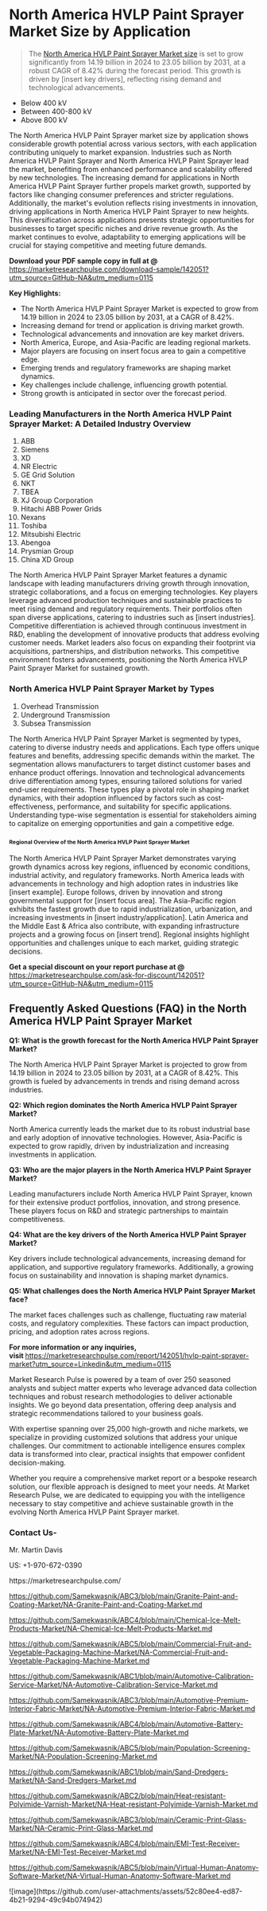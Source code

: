<h1>North America HVLP Paint Sprayer Market&nbsp;Size by Application</h1><blockquote><p>The <a href="https://marketresearchpulse.com/download-sample/142051?utm_source=GitHub-NA&amp;utm_medium=0115">North America HVLP Paint Sprayer Market size</a> is set to grow significantly from 14.19 billion in 2024 to 23.05 billion by 2031, at a robust CAGR of 8.42% during the forecast period. This growth is driven by [insert key drivers], reflecting rising demand and technological advancements.</p></blockquote><ul><li>Below 400 kV<li> Between 400-800 kV<li> Above 800 kV</li></ul><p>The North America HVLP Paint Sprayer market size by application shows considerable growth potential across various sectors, with each application contributing uniquely to market expansion. Industries such as North America HVLP Paint Sprayer and North America HVLP Paint Sprayer lead the market, benefiting from enhanced performance and scalability offered by new technologies. The increasing demand for applications in North America HVLP Paint Sprayer further propels market growth, supported by factors like changing consumer preferences and stricter regulations. Additionally, the market's evolution reflects rising investments in innovation, driving applications in North America HVLP Paint Sprayer to new heights. This diversification across applications presents strategic opportunities for businesses to target specific niches and drive revenue growth. As the market continues to evolve, adaptability to emerging applications will be crucial for staying competitive and meeting future demands.</p><p><strong>Download your PDF sample copy in full at @ </strong><a href="https://marketresearchpulse.com/download-sample/142051?utm_source=GitHub-NA&amp;utm_medium=0115">https://marketresearchpulse.com/download-sample/142051?utm_source=GitHub-NA&amp;utm_medium=0115</a></p><p><strong>Key Highlights: </strong></p><ul><li>The North America HVLP Paint Sprayer Market is expected to grow from 14.19 billion in 2024 to 23.05 billion by 2031, at a CAGR of 8.42%.</li><li>Increasing demand for trend or application is driving market growth.</li><li>Technological advancements and innovation are key market drivers.</li><li>North America, Europe, and Asia-Pacific are leading regional markets.</li><li>Major players are focusing on insert focus area to gain a competitive edge.</li><li>Emerging trends and regulatory frameworks are shaping market dynamics.</li><li>Key challenges include challenge, influencing growth potential.</li><li>Strong growth is anticipated in sector over the forecast period.</li></ul><h3>Leading Manufacturers in the North America HVLP Paint Sprayer Market: A Detailed Industry Overview</h3><ol><li>ABB</li><li>Siemens</li><li>XD</li><li>NR Electric</li><li>GE Grid Solution</li><li>NKT</li><li>TBEA</li><li>XJ Group Corporation</li><li>Hitachi ABB Power Grids</li><li>Nexans</li><li>Toshiba</li><li>Mitsubishi Electric</li><li>Abengoa</li><li>Prysmian Group</li><li>China XD Group</li></ol><div class="flex max-w-full flex-col flex-grow"><div class="min-h-8 text-message flex w-full flex-col items-end gap-2 whitespace-normal break-words [.text-message+&amp;]:mt-5" dir="auto" data-message-author-role="assistant" data-message-id="fd8432e4-4910-450d-b182-61b7bfb0a01f" data-message-model-slug="gpt-4o"><div class="flex w-full flex-col gap-1 empty:hidden first:pt-[3px]"><div class="markdown prose w-full break-words dark:prose-invert light"><p>The North America HVLP Paint Sprayer Market features a dynamic landscape with leading manufacturers driving growth through innovation, strategic collaborations, and a focus on emerging technologies. Key players leverage advanced production techniques and sustainable practices to meet rising demand and regulatory requirements. Their portfolios often span diverse applications, catering to industries such as [insert industries]. Competitive differentiation is achieved through continuous investment in R&amp;D, enabling the development of innovative products that address evolving customer needs. Market leaders also focus on expanding their footprint via acquisitions, partnerships, and distribution networks. This competitive environment fosters advancements, positioning the North America HVLP Paint Sprayer Market for sustained growth.</p></div></div></div></div><h3>North America HVLP Paint Sprayer Market by Types</h3><ol><li>Overhead Transmission<li> Underground Transmission<li> Subsea Transmission</li></ol><div class="flex max-w-full flex-col flex-grow"><div class="min-h-8 text-message flex w-full flex-col items-end gap-2 whitespace-normal break-words [.text-message+&amp;]:mt-5" dir="auto" data-message-author-role="assistant" data-message-id="084470be-0bb7-4664-bddf-5156b4f41249" data-message-model-slug="gpt-4o-mini"><div class="flex w-full flex-col gap-1 empty:hidden first:pt-[3px]"><div class="markdown prose w-full break-words dark:prose-invert light"><p>The North America HVLP Paint Sprayer Market is segmented by types, catering to diverse industry needs and applications. Each type offers unique features and benefits, addressing specific demands within the market. The segmentation allows manufacturers to target distinct customer bases and enhance product offerings. Innovation and technological advancements drive differentiation among types, ensuring tailored solutions for varied end-user requirements. These types play a pivotal role in shaping market dynamics, with their adoption influenced by factors such as cost-effectiveness, performance, and suitability for specific applications. Understanding type-wise segmentation is essential for stakeholders aiming to capitalize on emerging opportunities and gain a competitive edge.</p></div></div></div></div><h3><span style="font-size: 11px;">Regional Overview of the North America HVLP Paint Sprayer Market</span></h3><div class="flex max-w-full flex-col flex-grow"><div class="min-h-8 text-message flex w-full flex-col items-end gap-2 whitespace-normal break-words [.text-message+&amp;]:mt-5" dir="auto" data-message-author-role="assistant" data-message-id="e9038762-ce64-4e30-91c9-9bd413514231" data-message-model-slug="gpt-4o-mini"><div class="flex w-full flex-col gap-1 empty:hidden first:pt-[3px]"><div class="markdown prose w-full break-words dark:prose-invert light"><p>The North America HVLP Paint Sprayer Market demonstrates varying growth dynamics across key regions, influenced by economic conditions, industrial activity, and regulatory frameworks. North America leads with advancements in technology and high adoption rates in industries like [insert example]. Europe follows, driven by innovation and strong governmental support for [insert focus area]. The Asia-Pacific region exhibits the fastest growth due to rapid industrialization, urbanization, and increasing investments in [insert industry/application]. Latin America and the Middle East &amp; Africa also contribute, with expanding infrastructure projects and a growing focus on [insert trend]. Regional insights highlight opportunities and challenges unique to each market, guiding strategic decisions.</p></div></div></div></div><p><strong>Get a special discount on your report purchase at @ </strong><a href="https://marketresearchpulse.com/ask-for-discount/142051?utm_source=GitHub-NA&amp;utm_medium=0115">https://marketresearchpulse.com/ask-for-discount/142051?utm_source=GitHub-NA&amp;utm_medium=0115</a></p><h2>Frequently Asked Questions (FAQ) in the North America HVLP Paint Sprayer Market</h2><p><strong>Q1: What is the growth forecast for the North America HVLP Paint Sprayer Market?</strong></p><p>The North America HVLP Paint Sprayer Market is projected to grow from 14.19 billion in 2024 to 23.05 billion by 2031, at a CAGR of 8.42%. This growth is fueled by advancements in trends and rising demand across industries.</p><p><strong>Q2: Which region dominates the North America HVLP Paint Sprayer Market?</strong></p><p>North America currently leads the market due to its robust industrial base and early adoption of innovative technologies. However, Asia-Pacific is expected to grow rapidly, driven by industrialization and increasing investments in application.</p><p><strong>Q3: Who are the major players in the North America HVLP Paint Sprayer Market?</strong></p><p>Leading manufacturers include North America HVLP Paint Sprayer, known for their extensive product portfolios, innovation, and strong presence. These players focus on R&amp;D and strategic partnerships to maintain competitiveness.</p><p><strong>Q4: What are the key drivers of the North America HVLP Paint Sprayer Market?</strong></p><p>Key drivers include technological advancements, increasing demand for application, and supportive regulatory frameworks. Additionally, a growing focus on sustainability and innovation is shaping market dynamics.</p><p><strong>Q5: What challenges does the North America HVLP Paint Sprayer Market face?</strong></p><p>The market faces challenges such as challenge, fluctuating raw material costs, and regulatory complexities. These factors can impact production, pricing, and adoption rates across regions.</p><p><strong>For more information or any inquiries, visit&nbsp;</strong><a href="https://marketresearchpulse.com/report/142051/hvlp-paint-sprayer-market?utm_source=Linkedin&utm_medium=0115">https://marketresearchpulse.com/report/142051/hvlp-paint-sprayer-market?utm_source=Linkedin&utm_medium=0115</a></p><p>Market Research Pulse is powered by a team of over 250 seasoned analysts and subject matter experts who leverage advanced data collection techniques and robust research methodologies to deliver actionable insights. We go beyond data presentation, offering deep analysis and strategic recommendations tailored to your business goals.</p><p>With expertise spanning over 25,000 high-growth and niche markets, we specialize in providing customized solutions that address your unique challenges. Our commitment to actionable intelligence ensures complex data is transformed into clear, practical insights that empower confident decision-making.</p><p>Whether you require a comprehensive market report or a bespoke research solution, our flexible approach is designed to meet your needs. At Market Research Pulse, we are dedicated to equipping you with the intelligence necessary to stay competitive and achieve sustainable growth in the evolving North America HVLP Paint Sprayer market.</p><h3><strong>Contact Us-</strong></h3><p>Mr. Martin Davis</p><p>US: +1-970-672-0390</p><p>https://marketresearchpulse.com/</p><p><a href="https://github.com/Samekwasnik/ABC3/blob/main/Granite-Paint-and-Coating-Market/NA-Granite-Paint-and-Coating-Market.md">https://github.com/Samekwasnik/ABC3/blob/main/Granite-Paint-and-Coating-Market/NA-Granite-Paint-and-Coating-Market.md</a></p><p><a href="https://github.com/Samekwasnik/ABC4/blob/main/Chemical-Ice-Melt-Products-Market/NA-Chemical-Ice-Melt-Products-Market.md">https://github.com/Samekwasnik/ABC4/blob/main/Chemical-Ice-Melt-Products-Market/NA-Chemical-Ice-Melt-Products-Market.md</a></p><p><a href="https://github.com/Samekwasnik/ABC5/blob/main/Commercial-Fruit-and-Vegetable-Packaging-Machine-Market/NA-Commercial-Fruit-and-Vegetable-Packaging-Machine-Market.md">https://github.com/Samekwasnik/ABC5/blob/main/Commercial-Fruit-and-Vegetable-Packaging-Machine-Market/NA-Commercial-Fruit-and-Vegetable-Packaging-Machine-Market.md</a></p><p><a href="https://github.com/Samekwasnik/ABC1/blob/main/Automotive-Calibration-Service-Market/NA-Automotive-Calibration-Service-Market.md">https://github.com/Samekwasnik/ABC1/blob/main/Automotive-Calibration-Service-Market/NA-Automotive-Calibration-Service-Market.md</a></p><p><a href="https://github.com/Samekwasnik/ABC3/blob/main/Automotive-Premium-Interior-Fabric-Market/NA-Automotive-Premium-Interior-Fabric-Market.md">https://github.com/Samekwasnik/ABC3/blob/main/Automotive-Premium-Interior-Fabric-Market/NA-Automotive-Premium-Interior-Fabric-Market.md</a></p><p><a href="https://github.com/Samekwasnik/ABC4/blob/main/Automotive-Battery-Plate-Market/NA-Automotive-Battery-Plate-Market.md">https://github.com/Samekwasnik/ABC4/blob/main/Automotive-Battery-Plate-Market/NA-Automotive-Battery-Plate-Market.md</a></p><p><a href="https://github.com/Samekwasnik/ABC5/blob/main/Population-Screening-Market/NA-Population-Screening-Market.md">https://github.com/Samekwasnik/ABC5/blob/main/Population-Screening-Market/NA-Population-Screening-Market.md</a></p><p><a href="https://github.com/Samekwasnik/ABC1/blob/main/Sand-Dredgers-Market/NA-Sand-Dredgers-Market.md">https://github.com/Samekwasnik/ABC1/blob/main/Sand-Dredgers-Market/NA-Sand-Dredgers-Market.md</a></p><p><a href="https://github.com/Samekwasnik/ABC2/blob/main/Heat-resistant-Polyimide-Varnish-Market/NA-Heat-resistant-Polyimide-Varnish-Market.md">https://github.com/Samekwasnik/ABC2/blob/main/Heat-resistant-Polyimide-Varnish-Market/NA-Heat-resistant-Polyimide-Varnish-Market.md</a></p><p><a href="https://github.com/Samekwasnik/ABC3/blob/main/Ceramic-Print-Glass-Market/NA-Ceramic-Print-Glass-Market.md">https://github.com/Samekwasnik/ABC3/blob/main/Ceramic-Print-Glass-Market/NA-Ceramic-Print-Glass-Market.md</a></p><p><a href="https://github.com/Samekwasnik/ABC4/blob/main/EMI-Test-Receiver-Market/NA-EMI-Test-Receiver-Market.md">https://github.com/Samekwasnik/ABC4/blob/main/EMI-Test-Receiver-Market/NA-EMI-Test-Receiver-Market.md</a></p><p><a href="https://github.com/Samekwasnik/ABC5/blob/main/Virtual-Human-Anatomy-Software-Market/NA-Virtual-Human-Anatomy-Software-Market.md">https://github.com/Samekwasnik/ABC5/blob/main/Virtual-Human-Anatomy-Software-Market/NA-Virtual-Human-Anatomy-Software-Market.md</a></p>
![image](https://github.com/user-attachments/assets/52c80ee4-ed87-4b21-9294-49c94b074942)
